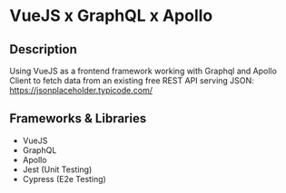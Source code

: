 # VueJS x GraphQL x Apollo

## Description
Using VueJS as a frontend framework working with Graphql and Apollo Client to fetch data from an existing free REST API serving JSON: https://jsonplaceholder.typicode.com/

## Frameworks & Libraries
* VueJS
* GraphQL
* Apollo
* Jest (Unit Testing)
* Cypress (E2e Testing)

